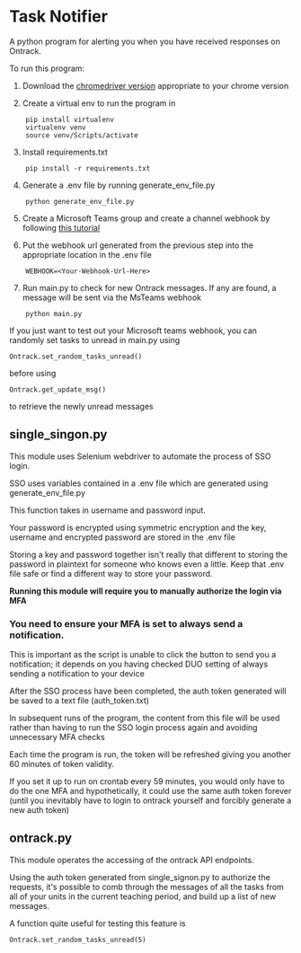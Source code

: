 # Task Notifier 

A python program for alerting you when you have received responses on Ontrack.


To run this program:

1. Download the [chromedriver version](https://chromedriver.chromium.org/downloads) appropriate to your chrome version

2. Create a virtual env to run the program in
```
    pip install virtualenv
    virtualenv venv
    source venv/Scripts/activate
```
3. Install requirements.txt
```
    pip install -r requirements.txt
```
4. Generate a .env file by running generate_env_file.py
```
    python generate_env_file.py
```
5. Create a Microsoft Teams group and create a channel webhook by following [this tutorial](https://techcommunity.microsoft.com/t5/microsoft-365-pnp-blog/how-to-configure-and-use-incoming-webhooks-in-microsoft-teams/ba-p/2051118)

6. Put the webhook url generated from the previous step into the appropriate location in the .env file
```
    WEBHOOK=<Your-Webhook-Url-Here>
```

7. Run main.py to check for new Ontrack messages. If any are found, a message will be sent via the MsTeams webhook
```
    python main.py
```

If you just want to test out your Microsoft teams webhook, you can randomly set tasks to unread in main.py using
```
Ontrack.set_random_tasks_unread()
```
before using
```
Ontrack.get_update_msg()
```
to retrieve the newly unread messages


## single_singon.py

This module uses Selenium webdriver to automate the process of SSO login.

SSO uses variables contained in a .env file which are generated using generate_env_file.py

This function takes in username and password input.

Your password is encrypted using symmetric encryption and the key, username and encrypted password are stored in the .env file

Storing a key and password together isn't really that different to storing the password in plaintext for someone who knows even a little. Keep that .env file safe or find a different way to store your password.


**Running this module will require you to manually authorize the login via MFA**

### You need to ensure your MFA is set to always send a notification. 
This is important as the script is unable to click the button to send you a notification; it depends on you having checked DUO setting of always sending a notification to your device

After the SSO process have been completed, the auth token generated will be saved to a text file (auth_token.txt)

In subsequent runs of the program, the content from this file will be used rather than having to run the SSO login process again and avoiding unnecessary MFA checks

Each time the program is run, the token will be refreshed giving you another 60 minutes of token validity.

If you set it up to run on crontab every 59 minutes, you would only have to do the one MFA and hypothetically, it could use the same auth token forever (until you inevitably have to login to ontrack yourself and forcibly generate a new auth token)


## ontrack.py

This module operates the accessing of the ontrack API endpoints.

Using the auth token generated from single_signon.py to authorize the requests, it's possible to comb through the messages of all the tasks from all of your units in the current teaching period, and build up a list of new messages.

A function quite useful for testing this feature is 
```
Ontrack.set_random_tasks_unread(5)
```
